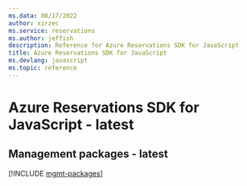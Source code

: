 ```yaml
---
ms.data: 08/17/2022
author: xirzec
ms.service: reservations
ms.author: jeffish
description: Reference for Azure Reservations SDK for JavaScript
title: Azure Reservations SDK for JavaScript
ms.devlang: javascript
ms.topic: reference
---
```

# Azure Reservations SDK for JavaScript - latest

## Management packages - latest
[!INCLUDE [mgmt-packages](reservations-mgmt-index.md)]